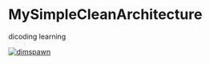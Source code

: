 # MySimpleCleanArchitecture
dicoding learning

[![dimspawn](https://circleci.com/gh/dimspawn/MySimpleCleanArchitecture.svg?style=svg)](https://circleci.com/gh/dimspawn/MySimpleCleanArchitecture)
